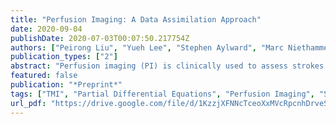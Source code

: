 ```yaml
---
title: "Perfusion Imaging: A Data Assimilation Approach"
date: 2020-09-04
publishDate: 2020-07-03T00:07:50.217754Z
authors: ["Peirong Liu", "Yueh Lee", "Stephen Aylward", "Marc Niethammer"]
publication_types: ["2"]
abstract: "Perfusion imaging (PI) is clinically used to assess strokes and brain tumors. Commonly used PI approaches based on magnetic resonance imaging (MRI) or computed tomography (CT) measure the effect of a contrast agent moving through blood vessels and into tissue. Contrast-agent free approaches, for example, based on intravoxel incoherent motion, also exist, but are so far not routinely used clinically. These methods rely on estimating on the arterial input function (AIF) to approximately model tissue perfusion, neglecting spatial dependencies, and reliably estimating the AIF is also non-trivial, leading to difficulties with standardizing perfusion measures. In this work we therefore propose a data-assimilation approach (PIANO) which estimates the velocity and diffusion fields of an advection-diffusion model that best explains the contrast dynamics. PIANO accounts for spatial dependencies and neither requires estimating the AIF nor relies on a particular contrast agent bolus shape. Specifically, we propose a convenient parameterization of the estimation problem, a numerical estimation approach, and extensively evaluate PIANO. We demonstrate that PIANO can successfully resolve velocity and diffusion field ambiguities and results in sensitive measures for the assessment of stroke, comparing favorably to conventional measures of perfusion."
featured: false
publication: "*Preprint*"
tags: ["TMI", "Partial Differential Equations", "Perfusion Imaging", "Stroke", "Data Assimilation", "brain"]
url_pdf: "https://drive.google.com/file/d/1KzzjXFNNcTceoXxMVcRpcnhDrveSMucR"
---
```

